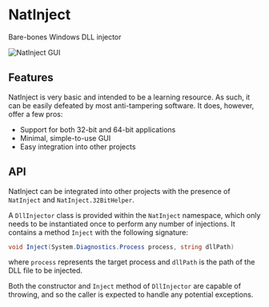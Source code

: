 # NatInject
Bare-bones Windows DLL injector

![NatInject GUI](https://github.com/natcat256/NatInject/assets/95653800/60f4d96a-53a2-4740-8da3-66b68419a754)

## Features
NatInject is very basic and intended to be a learning resource. As such, it can be easily defeated by most anti-tampering software. It does, however, offer a few pros:
- Support for both 32-bit and 64-bit applications
- Minimal, simple-to-use GUI
- Easy integration into other projects

## API
NatInject can be integrated into other projects with the presence of ``NatInject`` and ``NatInject.32BitHelper``.

A ``DllInjector`` class is provided within the ``NatInject`` namespace, which only needs to be instantiated once to perform any number of injections. It contains a method ``Inject`` with the following signature:
```cs
void Inject(System.Diagnostics.Process process, string dllPath)
```
where ``process`` represents the target process and ``dllPath`` is the path of the DLL file to be injected.

Both the constructor and ``Inject`` method of ``DllInjector`` are capable of throwing, and so the caller is expected to handle any potential exceptions.